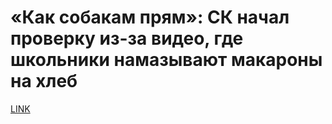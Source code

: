 # «Как собакам прям»: СК начал проверку из-за видео, где школьники намазывают макароны на хлеб



[LINK](https://varlamov.ru/3280510.html)